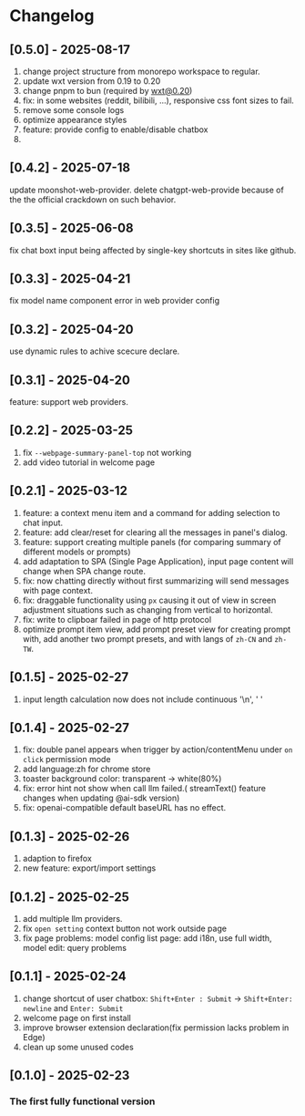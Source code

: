 # Changelog
## [0.5.0] - 2025-08-17
1. change project structure from monorepo workspace to regular.
2. update wxt version from 0.19 to 0.20
3. change pnpm to bun (required by wxt@0.20)
4. fix: in some websites (reddit, bilibili, ...), responsive css font sizes to fail.
5. remove some console logs
6. optimize appearance styles
7. feature: provide config to enable/disable chatbox
8. 

## [0.4.2] - 2025-07-18
update moonshot-web-provider.
delete chatgpt-web-provide because of the the official crackdown on such behavior.

## [0.3.5] - 2025-06-08
fix chat boxt input being affected by single-key shortcuts in sites like github. 

## [0.3.3] - 2025-04-21

fix model name component error in web provider config

## [0.3.2] - 2025-04-20

use dynamic rules to achive scecure declare.

## [0.3.1] - 2025-04-20

feature: support web providers.

## [0.2.2] - 2025-03-25

1. fix `--webpage-summary-panel-top` not working
2. add video tutorial in welcome page

## [0.2.1] - 2025-03-12

1. feature: a context menu item and a command for adding selection to chat input.
2. feature: add clear/reset for clearing all the messages in panel's dialog.
3. feature: support creating multiple panels (for comparing summary of different models or prompts)
4. add adaptation to SPA (Single Page Application), input page content will change when SPA change route.
5. fix: now chatting directly without first summarizing will send messages with page context.
6. fix: draggable functionality using `px` causing it out of view in screen adjustment situations such as changing from vertical to horizontal.
7. fix: write to clipboar failed in page of http protocol
8. optimize prompt item view, add prompt preset view for creating prompt with, add another two prompt presets, and with langs of `zh-CN` and `zh-TW`.

## [0.1.5] - 2025-02-27

1. input length calculation now does not include continuous '\n', ' '

## [0.1.4] - 2025-02-27

1. fix: double panel appears when trigger by action/contentMenu under `on click` permission mode
2. add language:zh for chrome store
3. toaster background color: transparent -> white(80%)
4. fix: error hint not show when call llm failed.( streamText() feature changes when updating @ai-sdk version)
5. fix: openai-compatible default baseURL has no effect.

## [0.1.3] - 2025-02-26

1. adaption to firefox
2. new feature: export/import settings

## [0.1.2] - 2025-02-25

1. add multiple llm providers.
2. fix `open setting` context button not work outside page
3. fix page problems: model config list page: add i18n, use full width, model edit: query problems

## [0.1.1] - 2025-02-24

1. change shortcut of user chatbox: `Shift+Enter : Submit` -> `Shift+Enter: newline` and `Enter: Submit`
2. welcome page on first install
3. improve browser extension declaration(fix permission lacks problem in Edge)
4. clean up some unused codes

## [0.1.0] - 2025-02-23

### The first fully functional version
